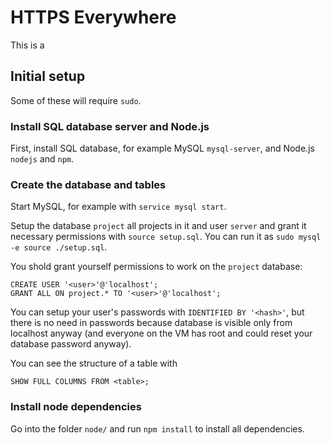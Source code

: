 # HTTPS Everywhere

This is a 

## Initial setup
Some of these will require `sudo`.

### Install SQL database server and Node.js

First, install SQL database, for example MySQL `mysql-server`, and Node.js `nodejs` and `npm`.

### Create the database and tables
Start MySQL, for example with `service mysql start`.

Setup the database `project` all projects in it and user `server` and grant it necessary permissions with `source setup.sql`.
You can run it as `sudo mysql -e source ./setup.sql`.

You shold grant yourself permissions to work on the `project` database:
```
CREATE USER '<user>'@'localhost';
GRANT ALL ON project.* TO '<user>'@'localhost';
```
You can setup your user's passwords with `IDENTIFIED BY '<hash>'`, but there is no need in passwords because database is visible only from localhost anyway (and everyone on the VM has root and could reset your database password anyway).

You can see the structure of a table with
```
SHOW FULL COLUMNS FROM <table>;
```

### Install node dependencies
Go into the folder `node/` and run `npm install` to install all dependencies.
